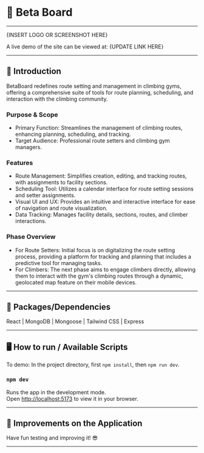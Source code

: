 
# 🧱 Beta Board
---

{INSERT LOGO OR SCREENSHOT HERE}


A live demo of the site can be viewed at: {UPDATE LINK HERE}

---


## 👋  Introduction


BetaBoard redefines route setting and management in climbing gyms, offering a comprehensive suite of tools for route planning, scheduling, and interaction with the climbing community.

### Purpose & Scope
- Primary Function: Streamlines the management of climbing routes, enhancing planning, scheduling, and tracking.
- Target Audience: Professional route setters and climbing gym managers.

### Features

- Route Management: Simplifies creation, editing, and tracking routes, with assignments to facility sections.
- Scheduling Tool: Utilizes a calendar interface for route setting sessions and setter assignments.
- Visual UI and UX: Provides an intuitive and interactive interface for ease of navigation and route visualization.
- Data Tracking: Manages facility details, sections, routes, and climber interactions.

### Phase Overview

- For Route Setters: Initial focus is on digitalizing the route setting process, providing a platform for tracking and planning that includes a predictive tool for managing tasks.
- For Climbers: The next phase aims to engage climbers directly, allowing them to interact with the gym's climbing routes through a dynamic, geolocated map feature on their mobile devices.


---


## 💪  Packages/Dependencies

React | MongoDB | Mongoose | Tailwind CSS | Express

---


## 🖥  How to run / Available Scripts

To demo: In the project directory, first `npm install`, then `npm run dev`. 

### `npm dev`

Runs the app in the development mode.\
Open [http://localhost:5173](http://localhost:5173) to view it in your browser.



---


## 🔨  Improvements on the Application


Have fun testing and improving it! 😎

---

 
 

